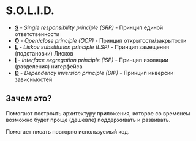 # S.O.L.I.D.

* [**S**](srp) - *Single responsibility principle (SRP)* - Принцип единой ответственности
* [**O**](/mistim/solid.github.io/tree/master/ocp) - *Open/close principle (OCP)* - Принцип открытости/закрытости
* [**L**](/mistim/solid.github.io/tree/master/lsp) - *Liskov substitution principle (LSP)* - Принцип замещения (подстановки) Лисков
* [**I**](/mistim/solid.github.io/tree/master/isp) - *Interface segregation principle (ISP)* - Принцип изоляции (разделения) нитерфейса
* [**D**](/mistim/solid.github.io/tree/master/dip) - *Dependency inversion principle (DIP)* - Принцип инверсии зависимостей

## Зачем это?

Помогают построить архитектуру приложения, которое со временем  возможно будет проще (дешевле) поддерживать и развивать.

Помогает писать повторно используемый код.